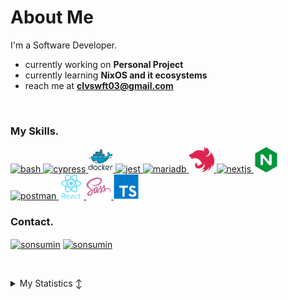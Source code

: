 # About Me

I'm a Software Developer.

- currently working on **Personal Project**
- currently learning **NixOS and it ecosystems**
- reach me at **clvswft03@gmail.com**

&nbsp;

<h3 align="left">My Skills.</h3>
<p align="left"> <a href="https://www.gnu.org/software/bash/" target="_blank" rel="noreferrer"> <img src="https://www.vectorlogo.zone/logos/gnu_bash/gnu_bash-icon.svg" alt="bash" width="40" height="40"/> </a> <a href="https://www.cypress.io" target="_blank" rel="noreferrer"> <img src="https://raw.githubusercontent.com/simple-icons/simple-icons/6e46ec1fc23b60c8fd0d2f2ff46db82e16dbd75f/icons/cypress.svg" alt="cypress" width="40" height="40"/> </a> <a href="https://www.docker.com/" target="_blank" rel="noreferrer"> <img src="https://raw.githubusercontent.com/devicons/devicon/master/icons/docker/docker-original-wordmark.svg" alt="docker" width="40" height="40"/> </a> <a href="https://jestjs.io" target="_blank" rel="noreferrer"> <img src="https://www.vectorlogo.zone/logos/jestjsio/jestjsio-icon.svg" alt="jest" width="40" height="40"/> </a> <a href="https://mariadb.org/" target="_blank" rel="noreferrer"> <img src="https://www.vectorlogo.zone/logos/mariadb/mariadb-icon.svg" alt="mariadb" width="40" height="40"/> </a> <a href="https://nestjs.com/" target="_blank" rel="noreferrer"> <img src="https://raw.githubusercontent.com/devicons/devicon/master/icons/nestjs/nestjs-plain.svg" alt="nestjs" width="40" height="40"/> </a> <a href="https://nextjs.org/" target="_blank" rel="noreferrer"> <img src="https://cdn.worldvectorlogo.com/logos/nextjs-2.svg" alt="nextjs" width="40" height="40"/> </a> <a href="https://www.nginx.com" target="_blank" rel="noreferrer"> <img src="https://raw.githubusercontent.com/devicons/devicon/master/icons/nginx/nginx-original.svg" alt="nginx" width="40" height="40"/> </a> <a href="https://postman.com" target="_blank" rel="noreferrer"> <img src="https://www.vectorlogo.zone/logos/getpostman/getpostman-icon.svg" alt="postman" width="40" height="40"/> </a> <a href="https://reactjs.org/" target="_blank" rel="noreferrer"> <img src="https://raw.githubusercontent.com/devicons/devicon/master/icons/react/react-original-wordmark.svg" alt="react" width="40" height="40"/> </a> <a href="https://sass-lang.com" target="_blank" rel="noreferrer"> <img src="https://raw.githubusercontent.com/devicons/devicon/master/icons/sass/sass-original.svg" alt="sass" width="40" height="40"/> </a> <a href="https://www.typescriptlang.org/" target="_blank" rel="noreferrer"> <img src="https://raw.githubusercontent.com/devicons/devicon/master/icons/typescript/typescript-original.svg" alt="typescript" width="40" height="40"/> </a> </p>

<h3 align="left">Contact.</h3>
<p align="left"> <a href="https://linkedin.com/in/sonsumin" target="blank"><img align="center" src="https://raw.githubusercontent.com/rahuldkjain/github-profile-readme-generator/master/src/images/icons/Social/github.svg" alt="sonsumin" height="30" width="40" /></a> <a href="https://linkedin.com/in/sonsumin" target="blank"><img align="center" src="https://raw.githubusercontent.com/rahuldkjain/github-profile-readme-generator/master/src/images/icons/Social/linked-in-alt.svg" alt="sonsumin" height="30" width="40" /></a>
</p>

&nbsp;

<details>
 <summary>My Statistics ↕️</summary>

<!--START_SECTION:waka-->
![Code Time](http://img.shields.io/badge/Code%20Time-2%2C024%20hrs%2054%20mins-blue)

![Profile Views](http://img.shields.io/badge/Profile%20Views-6-blue)

**🐱 My GitHub Data** 

> 📦 12.9 MB Used in GitHub's Storage 
 > 
> 🏆 845 Contributions in the Year 2024
 > 
> 💼 Opted to Hire
 > 
> 📜 586 Public Repositories 
 > 
> 🔑 162 Private Repositories 
 > 
**I'm a Night 🦉** 

```text
🌞 Morning                3740 commits        ██░░░░░░░░░░░░░░░░░░░░░░░   07.63 % 
🌆 Daytime                17507 commits       █████████░░░░░░░░░░░░░░░░   35.70 % 
🌃 Evening                18245 commits       █████████░░░░░░░░░░░░░░░░   37.21 % 
🌙 Night                  9543 commits        █████░░░░░░░░░░░░░░░░░░░░   19.46 % 
```
📅 **I'm Most Productive on Monday** 

```text
Monday                   8874 commits        █████░░░░░░░░░░░░░░░░░░░░   18.10 % 
Tuesday                  8460 commits        ████░░░░░░░░░░░░░░░░░░░░░   17.25 % 
Wednesday                7553 commits        ████░░░░░░░░░░░░░░░░░░░░░   15.40 % 
Thursday                 7389 commits        ████░░░░░░░░░░░░░░░░░░░░░   15.07 % 
Friday                   7431 commits        ████░░░░░░░░░░░░░░░░░░░░░   15.15 % 
Saturday                 4309 commits        ██░░░░░░░░░░░░░░░░░░░░░░░   08.79 % 
Sunday                   5019 commits        ███░░░░░░░░░░░░░░░░░░░░░░   10.24 % 
```


📊 **This Week I Spent My Time On** 

```text
🕑︎ Time Zone: Asia/Seoul

💬 Programming Languages: 
No Activity Tracked This Week

🔥 Editors: 
No Activity Tracked This Week

💻 Operating System: 
No Activity Tracked This Week
```

**I Mostly Code in TypeScript** 

```text
TypeScript               32 repos            █████░░░░░░░░░░░░░░░░░░░░   21.33 % 
JavaScript               30 repos            █████░░░░░░░░░░░░░░░░░░░░   20.00 % 
Python                   28 repos            █████░░░░░░░░░░░░░░░░░░░░   18.67 % 
Shell                    13 repos            ██░░░░░░░░░░░░░░░░░░░░░░░   08.67 % 
Lua                      3 repos             ░░░░░░░░░░░░░░░░░░░░░░░░░   02.00 % 
```



**Timeline**

![Lines of Code chart](https://raw.githubusercontent.com/testfailed/testfailed/main/assets/bar_graph.png)


 Last Updated on 26/12/2024 12:59:59 UTC
<!--END_SECTION:waka-->
</details>
